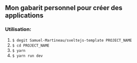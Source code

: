 ## Mon gabarit personnel pour créer des applications

### Utilisation:

1. `$ degit Samuel-Martineau/sveltejs-template PROJECT_NAME`
2. `$ cd PROJECT_NAME`
3. `$ yarn`
4. `$ yarn run dev`
